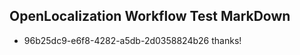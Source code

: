 ## OpenLocalization Workflow Test MarkDown
* 96b25dc9-e6f8-4282-a5db-2d0358824b26 thanks!

<!--HONumber=Aug16_HO5-->


